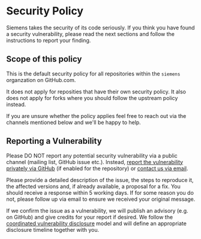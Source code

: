 # Security Policy

Siemens takes the security of its code seriously. If you think you have found a security vulnerability,
please read the next sections and follow the instructions to report your finding.

## Scope of this policy

This is the default security policy for all repositories within the `siemens` organzation on GitHub.com.

It does not apply for reposities that have their own security policy.
It also does not apply for forks where you should follow the upstream policy instead.

If you are unsure whether the policy applies feel free to reach out via the channels mentioned below and we'll be happy to help.

## Reporting a Vulnerability

Please DO NOT report any potential security vulnerability via a public channel (mailing list, GitHub issue etc.).
Instead, [report the vulnerability privately via GitHub](https://docs.github.com/en/code-security/security-advisories/guidance-on-reporting-and-writing/privately-reporting-a-security-vulnerability)
(if enabled for the repository) or [contact us via email](mailto:opensource@siemens.com).

Please provide a detailed description of the issue, the steps to reproduce it, the affected versions and, if already available,
a proposal for a fix. You should receive a response within 5 working days. If for some reason you do not, please follow up via email to ensure we received your original message.

If we confirm the issue as a vulnerability, we will publish an advisory (e.g. on GitHub) and give credits for your report if desired. We follow the [coordinated vulnerability disclosure](https://vuls.cert.org/confluence/display/CVD) model and will define an appropriate disclosure timeline together with you.

